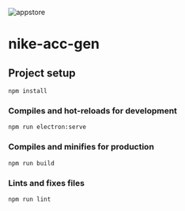 ![appstore](https://github.com/blizzardsolution/nike-acc-gen/blob/master/screenshot_settings.png)

# nike-acc-gen

## Project setup
```
npm install
```

### Compiles and hot-reloads for development
```
npm run electron:serve
```

### Compiles and minifies for production
```
npm run build
```

### Lints and fixes files
```
npm run lint
```
